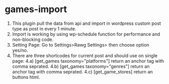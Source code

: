 # games-import
1) This plugin pull the data from api and import in wordpress custom post type as post in every 1 minute.
2) Import is working by using wp-schedule function for performance and non-blocking code.
3) Setting Page: Go to Settings>Rawg Settings> then choose option yes/no.
4) There are three shortcodes for current post and should use on single page:
	4.a) [get_games taxonomy="platforms"] return an anchor tag with comma seprated.
	4.b) [get_games taxonomy="genres"] return an anchor tag with comma seprated.
	4.c) [get_game_stores] return an buttons html.